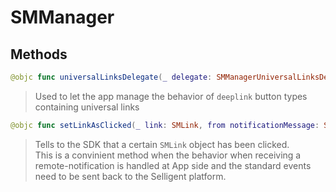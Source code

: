 # SMManager

## Methods
```swift
@objc func universalLinksDelegate(_ delegate: SMManagerUniversalLinksDelegate)
```

>Used to let the app manage the behavior of `deeplink` button types containing universal links<br/>

```swift
@objc func setLinkAsClicked(_ link: SMLink, from notificationMessage: SMNotificationMessage)
```

>Tells to the SDK that a certain ``SMLink`` object has been clicked.<br/>This is a convinient method when the behavior when receiving a remote-notification is handled at App side and the standard events need to be sent back to the Selligent platform.<br/>